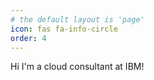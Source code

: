 ```yaml
---
# the default layout is 'page'
icon: fas fa-info-circle
order: 4
---
```


Hi I'm a cloud consultant at IBM! 